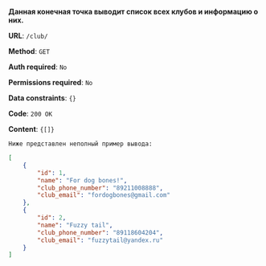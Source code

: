 **Данная конечная точка выводит список всех клубов и информацию о них.**

**URL**: `/club/`

**Method**: `GET`

**Auth required**: `No`

**Permissions required**: `No`

**Data constraints**: `{}`

**Code**: `200 OK`

**Content**: `{[]}`

`Ниже представлен неполный пример вывода:`

``` json
[
    {
        "id": 1,
        "name": "For dog bones!",
        "club_phone_number": "89211008888",
        "club_email": "fordogbones@gmail.com"
    },
    {
        "id": 2,
        "name": "Fuzzy tail",
        "club_phone_number": "89118604204",
        "club_email": "fuzzytail@yandex.ru"
    }
]
```
